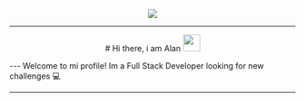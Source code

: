 <p align="center">
<img src="https://i.imgur.com/szZJrEU.png"/>
</p>

---

<p align="center"># Hi there, i am Alan <img src="https://user-images.githubusercontent.com/42378118/110234147-e3259600-7f4e-11eb-95be-0c4047144dea.gif" width="30"></p>
---
Welcome to mi profile! Im a Full Stack Developer looking for new challenges 💻

---
